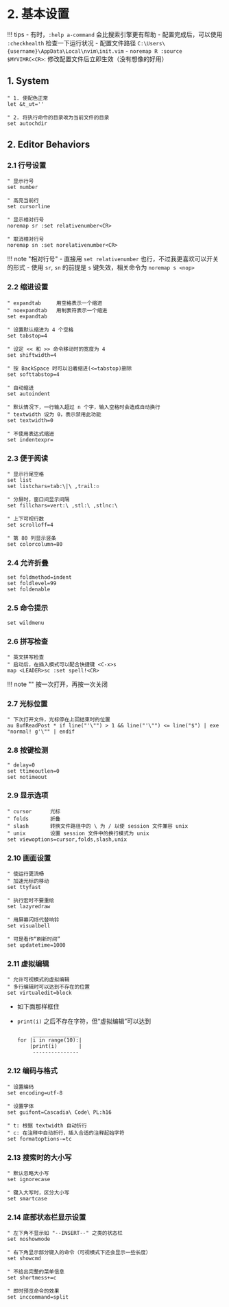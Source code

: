 # 2. 基本设置

!!! tips
    - 有时，`:help a-command` 会比搜索引擎更有帮助
    - 配置完成后，可以使用 `:checkhealth` 检查一下运行状况
    - 配置文件路径 `C:\Users\{username}\AppData\Local\nvim\init.vim`
    - `noremap R :source $MYVIMRC<CR>`: 修改配置文件后立即生效（没有想像的好用）

## 1. System

```
" 1. 使配色正常
let &t_ut=''
    
" 2. 将执行命令的目录改为当前文件的目录
set autochdir
```

## 2. Editor Behaviors

### 2.1 行号设置

```
" 显示行号
set number

" 高亮当前行
set cursorline

" 显示相对行号
noremap sr :set relativenumber<CR>

" 取消相对行号
noremap sn :set norelativenumber<CR>
```

!!! note "相对行号"
    - 直接用 `set relativenumber` 也行，不过我更喜欢可以开关的形式
    - 使用 `sr`, `sn` 的前提是 `s` 键失效，相关命令为 `noremap s <nop>`

### 2.2 缩进设置

```
" expandtab     用空格表示一个缩进
" noexpandtab   用制表符表示一个缩进
set expandtab

" 设置默认缩进为 4 个空格
set tabstop=4

" 设定 << 和 >> 命令移动时的宽度为 4
set shiftwidth=4

" 按 BackSpace 时可以沿着缩进(<=tabstop)删除
set softtabstop=4

" 自动缩进
set autoindent

" 默认情况下，一行输入超过 n 个字，输入空格时会造成自动换行
" textwidth 设为 0，表示禁用此功能
set textwidth=0

" 不使用表达式缩进
set indentexpr=
```

### 2.3 便于阅读

```
" 显示行尾空格
set list
set listchars=tab:\|\ ,trail:▫

" 分屏时，窗口间显示间隔
set fillchars=vert:\ ,stl:\ ,stlnc:\
    
" 上下可视行数
set scrolloff=4

" 第 80 列显示竖条
set colorcolumn=80
```

### 2.4 允许折叠

```
set foldmethod=indent
set foldlevel=99
set foldenable
```

### 2.5 命令提示

`set wildmenu`

### 2.6 拼写检查

```
" 英文拼写检查
" 启动后，在插入模式可以配合快捷键 <C-x>s
map <LEADER>sc :set spell!<CR>
```

!!! note ""
    按一次打开，再按一次关闭

### 2.7 光标位置

```
" 下次打开文件，光标停在上回结束时的位置
au BufReadPost * if line("'\"") > 1 && line("'\"") <= line("$") | exe "normal! g'\"" | endif
```

### 2.8 按键检测

```
" delay=0
set ttimeoutlen=0
set notimeout
```

### 2.9 显示选项

```
" cursor      光标
" folds       折叠
" slash       转换文件路径中的 \ 为 / 以使 session 文件兼容 unix
" unix        设置 session 文件中的换行模式为 unix
set viewoptions=cursor,folds,slash,unix
```

### 2.10 画面设置

```    
" 使运行更流畅
" 加速光标的移动
set ttyfast

" 执行宏时不要重绘
set lazyredraw

" 用屏幕闪烁代替响铃
set visualbell

" 可是看作“刷新时间”
set updatetime=1000
```

### 2.11 虚拟编辑

```
" 允许可视模式的虚拟编辑
" 多行编辑时可以达到不存在的位置
set virtualedit=block
```

- 如下面那样框住
- `print(i)` 之后不存在字符，但“虚拟编辑”可以达到

    ```
         _______________
    for |i in range(10):|
        |print(i)       |
         ---------------
    ```

### 2.12 编码与格式

```
" 设置编码
set encoding=utf-8

" 设置字体
set guifont=Cascadia\ Code\ PL:h16

" t: 根据 textwidth 自动折行
" c: 在注释中自动折行，插入合适的注释起始字符
set formatoptions-=tc
```

### 2.13 搜索时的大小写

```
" 默认忽略大小写
set ignorecase

" 键入大写时，区分大小写
set smartcase
```

### 2.14 底部状态栏显示设置

```
" 左下角不显示如 "--INSERT--" 之类的状态栏
set noshowmode

" 右下角显示部分键入的命令（可视模式下还会显示一些长度）
set showcmd

" 不给出完整的菜单信息
set shortmess+=c

" 即时预览命令的效果
set inccommand=split
```
